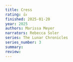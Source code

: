 ```yaml
---
title: Cress
rating: 👍
finished: 2025-01-20
year: 2025
authors: Marissa Meyer
narrators: Rebecca Soler
series: The Lunar Chronicles
series_number: 3
summary:
review:
---
```

